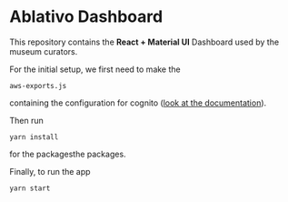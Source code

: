 # Ablativo Dashboard

This repository contains the **React + Material UI** Dashboard used by the museum curators.

For the initial setup, we first need to make the 
```
aws-exports.js
```
containing the configuration for cognito ([look at the documentation](https://docs.amplify.aws/lib/auth/start/q/platform/js#configure-your-application)).


Then run 
```
yarn install
```
for the packagesthe packages.


Finally, to run the app
```
yarn start
```
